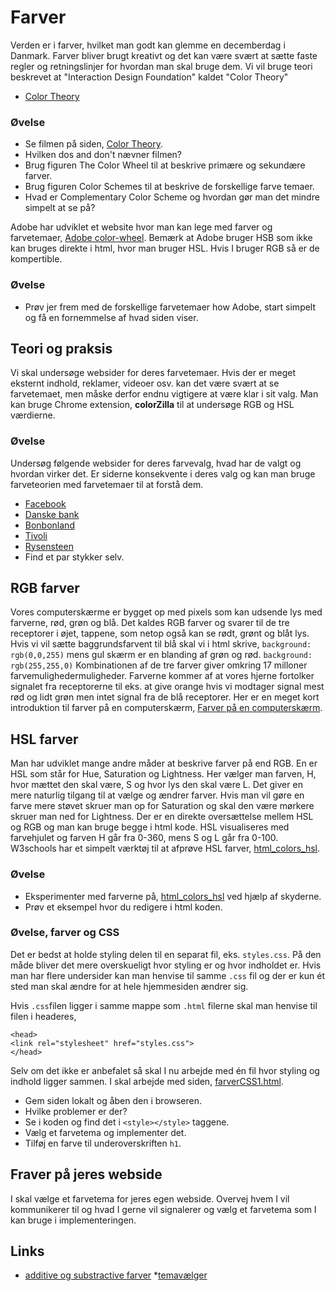 # Farver
Verden er i farver, hvilket man godt kan glemme en decemberdag i Danmark. Farver bliver brugt kreativt og det kan være svært at sætte faste regler og retningslinjer for hvordan man skal bruge dem. Vi vil bruge teori beskrevet at "Interaction Design Foundation" kaldet "Color Theory"
* [Color Theory](https://www.interaction-design.org/literature/topics/color-theory)

### Øvelse
* Se filmen på siden, [Color Theory](https://www.interaction-design.org/literature/topics/color-theory).
* Hvilken dos and don't nævner filmen?
* Brug figuren The Color Wheel til at beskrive primære og sekundære farver.
* Brug figuren Color Schemes til at beskrive de forskellige farve temaer.
* Hvad er Complementary Color Scheme og hvordan gør man det mindre simpelt at se på?

Adobe har udviklet et website hvor man kan lege med farver og farvetemaer, [Adobe color-wheel](https://color.adobe.com/create/color-wheel). Bemærk at Adobe bruger HSB som ikke kan bruges direkte i html, hvor man bruger HSL. Hvis I bruger RGB så er de kompertible.

### Øvelse
* Prøv jer frem med de forskellige farvetemaer how Adobe, start simpelt og få en fornemmelse af hvad siden viser.

## Teori og praksis
Vi skal undersøge websider for deres farvetemaer. Hvis der er meget eksternt indhold, reklamer, videoer osv. kan det være svært at se farvetemaet, men måske derfor endnu vigtigere at være klar i sit valg. Man kan bruge Chrome extension, **colorZilla** til at undersøge RGB og HSL værdierne.

### Øvelse
Undersøg følgende websider for deres farvevalg, hvad har de valgt og hvordan virker det. Er siderne konsekvente i deres valg og kan man bruge farveteorien med farvetemaer til at forstå dem.
* [Facebook](https://www.facebook.com/)
* [Danske bank](https://danskebank.dk/privat)
* [Bonbonland](https://www.bonbonland.dk/)
* [Tivoli](https://www.tivoli.dk)
* [Rysensteen](https://rysensteen.dk)
* Find et par stykker selv.


## RGB farver
Vores computerskærme er bygget op med pixels som kan udsende lys med farverne, rød, grøn og blå. Det kaldes RGB farver og svarer til de tre receptorer i øjet, tappene, som netop også kan se rødt, grønt og blåt lys. Hvis vi vil sætte baggrundsfarvent til blå skal vi i html skrive,
```background: rgb(0,0,255)```
mens gul skærm er en blanding af grøn og rød.
```background: rgb(255,255,0)```
Kombinationen af de tre farver giver omkring 17 milloner farvemulighedermuligheder. Farverne kommer af at vores hjerne fortolker signalet fra receptorerne til eks. at give orange hvis vi modtager signal mest rød og lidt grøn men intet signal fra de blå receptorer. Her er en meget kort introduktion til farver på en computerskærm, [Farver på en computerskærm](https://www.chem.purdue.edu/gchelp/cchem/RGBColors/body_rgbcolors.html#:~:text=A%20monitor%20or%20TV%20screen,surrounded%20by%20a%20black%20mask.).

## HSL farver
Man har udviklet mange andre måder at beskrive farver på end RGB. En er HSL som står for Hue, Saturation og Lightness. Her vælger man farven, H, hvor mættet den skal være, S og hvor lys den skal være L. Det giver en mere naturlig tilgang til at vælge og ændrer farver. Hvis man vil gøre en farve mere støvet skruer man op for Saturation og skal den være mørkere skruer man ned for Lightness. Der er en direkte oversættelse mellem HSL og RGB og man kan bruge begge i html kode. HSL visualiseres med farvehjulet og farven H går fra 0-360, mens S og L går fra 0-100. W3schools har et simpelt værktøj til at afprøve HSL farver, [html_colors_hsl](https://www.w3schools.com/html/html_colors_hsl.asp).

 ### Øvelse
 * Eksperimenter med farverne på, [html_colors_hsl](https://www.w3schools.com/html/html_colors_hsl.asp) ved hjælp af skyderne.
 * Prøv et eksempel hvor du redigere i html koden.

### Øvelse, farver og CSS
Det er bedst at holde styling delen til en separat fil, eks. ```styles.css```. På den måde bliver det mere overskueligt hvor styling er og hvor indholdet er. Hvis man har flere undersider kan man henvise til samme ```.css``` fil og der er kun ét sted man skal ændre for at hele hjemmesiden ændrer sig.

Hvis ```.css```filen ligger i samme mappe som ```.html``` filerne skal man henvise til filen i headeres,
```
<head>
<link rel="stylesheet" href="styles.css">
</head>
```

Selv om det ikke er anbefalet så skal I nu arbejde med én fil hvor styling og indhold ligger sammen. I skal arbejde med siden, [farverCSS1.html](/introduktion/farverCSS1.html).
* Gem siden lokalt og åben den i browseren.
* Hvilke problemer er der?
* Se i koden og find det i ```<style></style>``` taggene.
* Vælg et farvetema og implementer det.
* Tilføj en farve til underoverskriften ```h1```.

 ## Fraver på jeres webside
 I skal vælge et farvetema for jeres egen webside. Overvej hvem I vil kommunikerer til og hvad I gerne vil signalerer og vælg et farvetema som I kan bruge i implementeringen.



## Links
* [additive og substractive farver](http://mpsteenstrup.dk/farveblanding_js/farveblanding_js.html)
*[temavælger](https://coolors.co/d62839-ba324f-175676-4ba3c3-cce6f4)
